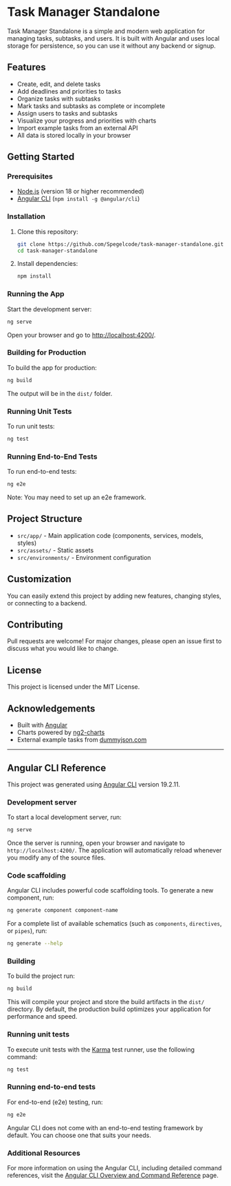 # Task Manager Standalone

Task Manager Standalone is a simple and modern web application for managing tasks, subtasks, and users. It is built with Angular and uses local storage for persistence, so you can use it without any backend or signup.

## Features

- Create, edit, and delete tasks
- Add deadlines and priorities to tasks
- Organize tasks with subtasks
- Mark tasks and subtasks as complete or incomplete
- Assign users to tasks and subtasks
- Visualize your progress and priorities with charts
- Import example tasks from an external API
- All data is stored locally in your browser

## Getting Started

### Prerequisites

- [Node.js](https://nodejs.org/) (version 18 or higher recommended)
- [Angular CLI](https://angular.io/cli) (`npm install -g @angular/cli`)

### Installation

1. Clone this repository:
   ```bash
   git clone https://github.com/Spegelcode/task-manager-standalone.git
   cd task-manager-standalone
   ```

2. Install dependencies:
   ```bash
   npm install
   ```

### Running the App

Start the development server:
```bash
ng serve
```
Open your browser and go to [http://localhost:4200/](http://localhost:4200/).

### Building for Production

To build the app for production:
```bash
ng build
```
The output will be in the `dist/` folder.

### Running Unit Tests

To run unit tests:
```bash
ng test
```

### Running End-to-End Tests

To run end-to-end tests:
```bash
ng e2e
```
Note: You may need to set up an e2e framework.

## Project Structure

- `src/app/` - Main application code (components, services, models, styles)
- `src/assets/` - Static assets
- `src/environments/` - Environment configuration

## Customization

You can easily extend this project by adding new features, changing styles, or connecting to a backend.

## Contributing

Pull requests are welcome! For major changes, please open an issue first to discuss what you would like to change.

## License

This project is licensed under the MIT License.

## Acknowledgements

- Built with [Angular](https://angular.io/)
- Charts powered by [ng2-charts](https://valor-software.com/ng2-charts/)
- External example tasks from [dummyjson.com](https://dummyjson.com/)

---

## Angular CLI Reference

This project was generated using [Angular CLI](https://github.com/angular/angular-cli) version 19.2.11.

### Development server

To start a local development server, run:

```bash
ng serve
```

Once the server is running, open your browser and navigate to `http://localhost:4200/`. The application will automatically reload whenever you modify any of the source files.

### Code scaffolding

Angular CLI includes powerful code scaffolding tools. To generate a new component, run:

```bash
ng generate component component-name
```

For a complete list of available schematics (such as `components`, `directives`, or `pipes`), run:

```bash
ng generate --help
```

### Building

To build the project run:

```bash
ng build
```

This will compile your project and store the build artifacts in the `dist/` directory. By default, the production build optimizes your application for performance and speed.

### Running unit tests

To execute unit tests with the [Karma](https://karma-runner.github.io) test runner, use the following command:

```bash
ng test
```

### Running end-to-end tests

For end-to-end (e2e) testing, run:

```bash
ng e2e
```

Angular CLI does not come with an end-to-end testing framework by default. You can choose one that suits your needs.

### Additional Resources

For more information on using the Angular CLI, including detailed command references, visit the [Angular CLI Overview and Command Reference](https://angular.dev/tools/cli) page.
